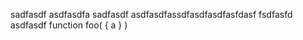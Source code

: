 sadfasdf
asdfasdfa
sadfasdf
asdfasdfassdfasdfasdfasfdasf
fsdfasfd
asdfasdf
function foo(
    {
        a
    }
)
